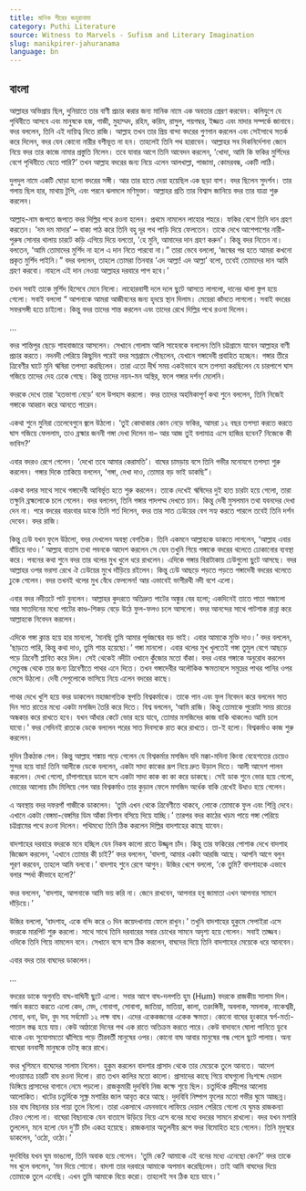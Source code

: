 ```yaml
---
title: মানিক পীরের জহুরানামা
category: Puthi Literature
source: Witness to Marvels - Sufism and Literary Imagination
slug: manikpirer-jahuranama
language: bn
---
```


## বাংলা

আল্লাহর অভিপ্রায় ছিল, দুনিয়াতে তার বাণী প্রচার করার জন্য মানিক নামে এক অবতার প্রেরণ করবেন। কলিযুগে যে পৃথিবীতে আসবে এবং মানুষকে হজ, গাজী, মুহাম্মদ, রহিম, করিম, রাসুল, পয়গম্বর, ইজ্জত এবং মাদার সম্পর্কে জানাবে। বদর বললেন, তিনি এই দায়িত্ব নিতে রাজি। আল্লাহ তখন তার প্রিয় বান্দা বদরের গুণগান করলেন এবং সেইসাথে সতর্ক করে দিলেন, বদর যেন কোনো নারীর বশীভূত না হন। তাহলেই তিনি পথ হারাবেন। আল্লাহর সব দিকনির্দেশনা জেনে নিয়ে বদর তার কাজে নামার প্রস্তুতি নিলেন। তবে যাবার আগে তিনি আবেদন করলেন, ‘খোদা, আমি কি ফকির মুর্শিদের বেশে পৃথিবীতে যেতে পারি?’ তখন আল্লাহ বদরের জন্য নিয়ে এলেন আলখাল্লা, পাজামা, কোমরবন্ধ, একটি লাঠি।

দুলদুল নামে একটি ঘোড়া হলো বদরের সঙ্গী। আর তার হাতে দেয়া হয়েছিল এক ছড়া বাশ। বদর ছিলেন সুদর্শন। তার গলায় ছিল হার, মাথায় টুপি, এবং পরনে ঝলমলে মণিমুক্তা। আল্লাহর প্রতি তার বিশ্বাস জানিয়ে বদর তার যাত্রা শুরু করলেন।

আল্লাহ-নাম জপতে জপতে বদর দিল্লির পথে রওনা হলেন। প্রথমে নামলেন লাহোর শহরে। ফকির বেশে তিনি দান গ্রহণ করতেন। 'দম দম মাদার’ – বাক্য পাঠ করে তিনি বহু দূর পথ পাড়ি দিয়ে ফেলতেন। তাকে দেখে আশেপাশের নারী-পুরুষ সোনার থালায় চারটে কড়ি এগিয়ে দিয়ে বলতো, 'হে মুনি, আমাদের দান গ্রহণ করুন’। কিন্তু বদর নিতেন না। বলতেন, ‘আমি তোমাদের মুর্শিদ না হলে এ দান নিতে পারবো না।” তারা ভেবে বললো, ‘জন্মের পর হতে আমরা কখনো প্রকৃত মুর্শিদ পাইনি।” বদর বললেন, তাহলে তোমরা তিনবার ‘এদ আল্লা! এদ আল্লা’ বলো, তবেই তোমাদের দান আমি গ্রহণ করবো। নাহলে এই দান নেওয়া আল্লাহর দরবারে পাপ হবে।’

তখন সবাই তাকে মুর্শিদ হিসেবে মেনে নিলো। লাহোরবাসী দলে দলে ছুটে আসতে লাগলো, দানের থালা স্তুপ হয়ে গেলো। সবাই বললো “ আপনাকে আমরা আজীবনের জন্য হৃদয়ে স্থান দিলাম। মেয়েরা কাঁদতে লাগলো। সবাই বদরের সফরসঙ্গী হতে চাইলো। কিন্তু বদর তাদের শান্ত করলেন এবং তাদের রেখে দিল্লির পথে রওনা দিলেন।

…

বদর শান্তিপুর ছেড়ে শাহবাজারে আসলেন। সেখানে গোলাম আলি সাহেবকে বললেন তিনি চট্টগ্রামে যাবেন আল্লাহর বাণী প্রচার করতে। নদনদী পেরিয়ে কিছুদিন পরেই বদর সপ্তগ্রামে পৌছলেন, যেখানে গঙ্গাদেবী প্রবাহিত হচ্ছেন। গঙ্গার তীরে ত্রিবেণীর ঘাটে মুনি ঋষিরা তপস্যা করছিলেন। তারা এতো দীর্ঘ সময় একইভাবে বসে তপস্যা করছিলেন যে চারপাশে ঘাস গজিয়ে তাদের দেহ ঢেকে গেছে। কিন্তু তাদের নয়ন-মন অস্থির, ফলে গঙ্গার দর্শন মেলেনি।

বদরকে দেখে তারা ‘হতভাগা নেড়ে’ বলে উপহাস করলো। বদর তাদের অহমিকাপূর্ণ কথা শুনে বললেন, তিনি নিজেই গঙ্গাকে আহ্বান করে আনতে পারেন।

একথা শুনে মুনিরা তেলেবেগুনে জ্বলে উঠলো। ‘তুই কোথাকার কোন নেড়ে ফকির, আমরা ১২ বছর তপস্যা করতে করতে ঘাস গজিয়ে ফেললাম, তাও ব্রহ্মার জননী গঙ্গা দেখা দিলেন না– আর আজ তুই বলামাত্র এসে হাজির হবেন? নিজেকে কী ভাবিস?’

এবার বদরও রেগে গেলেন। ‘দেখো তবে আমার কেরামতি’। বাঘের চামড়ায় বসে তিনি গভীর মনোযগে তপস্যা শুরু করলেন। গঙ্গার দিকে তাকিয়ে বললেন, ‘গঙ্গা, দেখা দাও, তোমার বড় ভাই ডাকছি”।

একথা বলার সাথে সাথে গঙ্গাদেবী আবির্ভূত হতে শুরু করলেন। তাকে দেখেই ঋষিদের দুই হাত চারটা হয়ে গেলো, তারা তক্ষুনি ব্রহ্মলোকে চলে গেলেন। বদর বললেন, তিনি গঙ্গার পাদপদ্ম দেখতে চান। কিন্তু দেবী মুসলমান তথা যবনদের দেখা দেন না। পরে বদরের বারংবার ডাকে তিনি শর্ত দিলেন, বদর তার সাত ঢেউয়ের বেগ সহ্য করতে পারলে তবেই তিনি দর্শন দেবেন। বদর রাজি।

কিন্তু ঢেউ যখন ফুলে উঠলো, বদর দেখলেন অবস্থা বেগতিক। তিনি একমনে আল্লাহকে ডাকতে লাগলেন, ‘আল্লাহ এবার বাঁচিয়ে দাও।’ আল্লাহ বাতাস তথা পবনকে আদেশ করলেন সে যেন তখুনি গিয়ে গঙ্গাকে বদরের থলেতে ঢোকানোর ব্যবস্থা করে। পবনের কথা শুনে বদর তার থলের মুখ খুলে ধরে রাখলেন। এদিকে গঙ্গার বিরাটাকায় ঢেউগুলো ছুটে আসছে। বদর আল্লাহর ওপর ভরসা রেখে ঐ ঢেউয়ের মুখে দাঁড়িয়ে রইলেন। কিন্তু ঢেউ আছড়ে পড়তে পড়তে গঙ্গাদেবী বদরের থলেতে ঢুকে গেলেন। বদর তখনই থলের মুখ বেঁধে ফেললেন! আর এভাবেই ভাগীরথী নদী বশে এলো।

এবার বদর নদীতটে পাট বুনলেন। আল্লাহর কুদরতে অতিদ্রুত পাটের অঙ্কুর বের হলো; একদিনেই তাতে পাতা গজালো আর সাতদিনের মধ্যে পাটের কাণ্ড-শিকড় বেড়ে উঠে ফুল-ফলও চলে আসলো। বদর আনন্দের সাথে পাটশাক রান্না করে আল্লাহকে নিবেদন করলেন।

এদিকে গঙ্গা ক্লান্ত হয়ে হার মানলো, ‘মানছি তুমি আমার পূর্বজন্মের বড় ভাই। এবার আমাকে মুক্তি দাও।’ বদর বললেন, ‘ছাড়তে পারি, কিন্তু কথা দাও, তুমি শান্ত হয়েছো।’ গঙ্গা মানলো। এবার থলের মুখ খুলতেই গঙ্গা তুমুল বেগে আছড়ে পড়ে ত্রিবেণী প্লাবিত করে দিল। সেই থেকেই নদীটা ওখানে কুঁজোর মতো বাঁকা। বদর এবার গঙ্গাকে অনুরোধ করলেন সেতুবন্ধ থেকে তার জন্য ত্রিবেণীতে পাথর এনে দিতে। তখন গঙ্গাদেবীর অলৌকিক ক্ষমতাবলে সমুদ্রের পাথর পানির ওপর ভেসে উঠলো। দেবী সেগুলোকে ভাসিয়ে নিয়ে এলেন বদরের কাছে।

পাথর দেখে খুশি হয়ে বদর ডাকলেন মহাজাগতিক স্থপতি বিশ্বকর্মাকে। তাকে পান এবং ফুল নিবেদন করে বললেন সাত দিন সাত রাতের মধ্যে একটা মসজিদ তৈরি করে দিতে। বিশ্ব বললেন, ‘আমি রাজি। কিন্তু তোমাকে পুরোটা সময় রাতের অন্ধকার করে রাখতে হবে। যখন আঁধার কেটে ভোর হয়ে যাবে, তোমার মসজিদের কাজ বাকি থাকলেও আমি চলে যাবো।’ বদর সেদিনই রাতকে ডেকে বললেন পরের সাত দিবসকে রাত করে রাখতে। তা-ই হলো। বিশ্বকর্মাও কাজ শুরু করলেন।

দুদিন ঠিকঠাক গেল। কিন্তু আল্লাহ শঙ্কায় পড়ে গেলেন যে বিশ্বকর্মার মসজিদ যদি মক্কা-মদিনা কিংবা বেহেশতের চেয়েও সুন্দর হয়ে যায়! তিনি আলীকে ডেকে বললেন, একটা সাদা কাকের রূপ নিয়ে দ্রুত উড়াল দিতে। আলী আদেশ পালন করলেন। দেখা গেলো, চাঁপাগাছের ডালে বসে একটা সাদা কাক কা কা করে ডাকছে। সেই ডাক শুনে ভোর হয়ে গেলো, ভোরের আলোয় চাঁদ মিলিয়ে গেল আর বিশ্বকর্মাও তার কুড়াল ফেলে মসজিদ অর্ধেক বাকি রেখেই উধাও হয়ে গেলেন।

এ অবস্থায় বদর দফরগাঁ গাজীকে ডাকলেন। ‘তুমি এখন থেকে ত্রিবেণীতে থাকবে, লোকে তোমাকে ফুল এবং শিন্নি দেবে। এখানে একটা বেঙ্গমা-বেঙ্গমির ডিম আঁকা নিশান বসিয়ে দিয়ে যাচ্ছি।’ তারপর বদর কাঠের খড়ম পায়ে গঙ্গা পেরিয়ে চট্টগ্রামের পথে রওনা দিলেন। পথিমধ্যে তিনি ঠিক করলেন দিল্লির বাদশাহের কাছে যাবেন।

বাদশাহের দরবারে বদরকে মনে হচ্ছিল যেন নিকষ কালো রাতে উজ্জ্বল চাঁদ। কিন্তু তার ফকিরের পোশাক দেখে বাদশাহ জিজ্ঞেস করলেন, ‘এখানে তোমার কী চাই?’ বদর বললেন, ‘বাদশা, আমার একটা আরজি আছে। আপনি আগে বলুন পূরণ করবেন, তাহলে আমি বলবো।’ বাদশাহ শুনে রেগে আগুন। উজির খেপে বললো, ‘কে তুমি? বাদশাহকে এভাবে বলার স্পর্ধা কীভাবে হলো?’

বদর বললেন, ‘বাদশাহ, আপনাকে আমি ভয় করি না। জেনে রাখবেন, আপনার হবু জামাতা এখন আপনার সামনে দাঁড়িয়ে।’

উজির বললো, ‘বাদশাহ, একে বন্দি করে ৩ দিন কয়েদখানায় ফেলে রাখুন।’ তখুনি বাদশাহের হুকুমে সেপাইরা এসে বদরকে মারপিট শুরু করলো। সাথে সাথে তিনি দরবারের সবার চোখের সামনে অদৃশ্য হয়ে গেলেন। সবাই তাজ্জব। ওদিকে তিনি গিয়ে নামলেন বনে। সেখানে বসে বসে ঠিক করলেন, বাঘদের দিয়ে তিনি বাদশাহের মেয়েকে ধরে আনবেন।

এবার বদর তার বাঘদের ডাকলেন।

…

বদরের ডাকে অগুনতি বাঘ-বাঘিনী ছুটে এলো। সবার আগে বাঘ-দলপতি হুম (Hum) বদরকে রাজকীয় সালাম দিল। গর্জন করতে করতে এলো কেদ, মেদ, গোবাগা, সোবাগা, জাতিয়া, মাতিয়া, কালা, তরংঙ্গিনী, অবলাক, সমলাক, নাকেশ্বরী, সোনা, ধনা, উদ, বুদ সহ সর্বমোট ১২ লক্ষ বাঘ। এদের একেকজনের একেক ক্ষমতা। কোনো বাঘের হুংকারে স্বর্গ-মর্ত্য-পাতাল স্তব্ধ হয়ে যায়। কেউ আঠারো দিনের পথ এক রাতে অতিক্রম করতে পারে। কেউ বাদাবনে ঘোলা পানিতে ডুবে থাকে এবং সুযোগমতো ঝাঁপিয়ে পড়ে তীরবর্তী মানুষের ওপর। কোনো বাঘ আবার মানুষের গন্ধ পেলে ছুটে পালায়। অন্য বাঘেরা বনবাসী মানুষকে তটস্থ করে রাখে।

বদর খুশিমনে বাঘেদের সালাম নিলেন। হুকুম করলেন বাদশার প্রাসাদ থেকে তার মেয়েকে তুলে আনতে। আদেশ পাওয়ামাত্র চারটি বাঘ রওনা দিলো। রাত তখন কালির মতো কালো। প্রাসাদের কাছে গিয়ে বাঘগুলো নিঃশব্দে দেয়াল ডিঙ্গিয়ে প্রাসাদের বাগানে নেমে পড়লো। রাজকুমারী দুদবিবি নিজ কক্ষে শুয়ে ছিল। চতুর্দিকে প্রদীপের আলোয় আলোকিত। খাটের চতুর্দিকে সূক্ষ্ণ মশারির জাল আবৃত করে আছে। দুদবিবি নিষ্পাপ ফুলের মতো গভীর ঘুমে আচ্ছন্ন। চার বাঘ বিছানার চার পায়া তুলে নিলো। তারা একসাথে এমনভাবে লাফিয়ে দেয়াল পেরিয়ে গেলো যে ঘুমন্ত রাজকন্যা টেরও পেলো না। বাঘেরা বিছানাকে যেন বাতাসে উড়িয়ে নিয়ে এসে বনের মধ্যে বদরের সামনে রাখলো। বদর যখন মশারি তুললেন, মনে হলো যেন দু’টি চাঁদ একত্র হয়েছে। রাজকন্যার অতুলনীয় রূপে বদর বিমোহিত হয়ে গেলেন। তিনি মৃদুস্বরে ডাকলেন, ‘ওঠো, ওঠো।’

দুদবিবির যখন ঘুম ভাঙলো, তিনি অবাক হয়ে গেলেন। ‘তুমি কে? আমাকে এই বনের মধ্যে এনেছো কেন?’ বদর তাকে সব খুলে বললেন, ‘মন দিয়ে শোনো। বাদশা তার দরবারে আমাকে অপমান করেছিলেন। তাই আমি বাঘদের দিয়ে তোমাকে তুলে এনেছি। এখন তুমি আমাকে বিয়ে করো। তাহলেই সব ঠিক হয়ে যাবে।’

